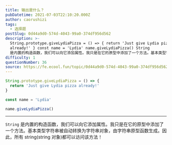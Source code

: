 ```yaml
---
title: 输出是什么？
pubDatetime: 2021-07-03T22:10:20.000Z
author: caorushizi
tags:
  - 选择题
postSlug: 0d44a9d0-574d-4043-99a0-374df956d562
description: >-
  String.prototype.giveLydiaPizza = () => { return 'Just give Lydia pizza
  already!' } const name = 'Lydia' name.giveLydiaPizza() String
  是内置的构造函数，我们可以向它添加属性。我只是在它的原型中添加了一个方法。基本类型字符串被自动转换为字符串对象，由字符串原型函数生成
difficulty: 1
questionNumber: 36
source: https://fe.ecool.fun/topic/0d44a9d0-574d-4043-99a0-374df956d562
---
```


```javascript
String.prototype.giveLydiaPizza = () => {
  return 'Just give Lydia pizza already!'
}

const name = 'Lydia'

name.giveLydiaPizza()
```

---

`String` 是内置的构造函数，我们可以向它添加属性。我只是在它的原型中添加了一个方法。基本类型字符串被自动转换为字符串对象，由字符串原型函数生成。因此，所有 string(string 对象)都可以访问该方法！

